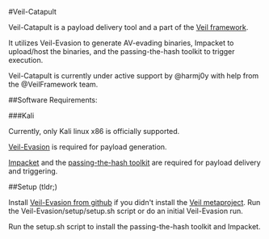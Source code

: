 #Veil-Catapult

Veil-Catapult is a payload delivery tool and a part of the [Veil framework](https://www.veil-framework.com/).

It utilizes Veil-Evasion to generate AV-evading binaries, Impacket to upload/host the binaries, and the passing-the-hash toolkit to trigger execution.

Veil-Catapult is currently under active support by @harmj0y with help from the @VeilFramework team.

##Software Requirements:

###Kali

Currently, only Kali linux x86 is officially supported. 

[Veil-Evasion](https://github.com/Veil-Framework/Veil-Evasion/) is required for payload generation.

[Impacket](https://code.google.com/p/impacket/) and the [passing-the-hash toolkit](http://passing-the-hash.blogspot.com/) are required for payload delivery and triggering.

##Setup (tldr;)

Install [Veil-Evasion from github](https://github.com/veil-framework/Veil-Evasion) if you didn't install the [Veil metaproject](https://github.com/veil-framework/Veil). Run the Veil-Evasion/setup/setup.sh script or do an initial Veil-Evasion run.

Run the setup.sh script to install the passing-the-hash toolkit and Impacket.

